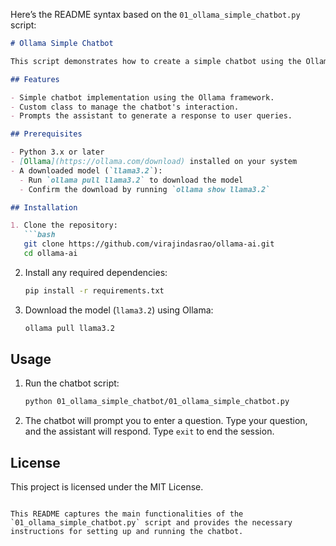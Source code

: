 Here’s the README syntax based on the `01_ollama_simple_chatbot.py` script:

```markdown
# Ollama Simple Chatbot

This script demonstrates how to create a simple chatbot using the Ollama framework. The chatbot interacts with the user and answers questions by generating responses through a pre-trained model.

## Features

- Simple chatbot implementation using the Ollama framework.
- Custom class to manage the chatbot's interaction.
- Prompts the assistant to generate a response to user queries.

## Prerequisites

- Python 3.x or later
- [Ollama](https://ollama.com/download) installed on your system
- A downloaded model (`llama3.2`):
  - Run `ollama pull llama3.2` to download the model
  - Confirm the download by running `ollama show llama3.2`

## Installation

1. Clone the repository:
   ```bash
   git clone https://github.com/virajindasrao/ollama-ai.git
   cd ollama-ai
   ```

2. Install any required dependencies:
   ```bash
   pip install -r requirements.txt
   ```

3. Download the model (`llama3.2`) using Ollama:
   ```bash
   ollama pull llama3.2
   ```

## Usage

1. Run the chatbot script:
   ```bash
   python 01_ollama_simple_chatbot/01_ollama_simple_chatbot.py
   ```

2. The chatbot will prompt you to enter a question. Type your question, and the assistant will respond. Type `exit` to end the session.

## License

This project is licensed under the MIT License.
```

This README captures the main functionalities of the `01_ollama_simple_chatbot.py` script and provides the necessary instructions for setting up and running the chatbot.